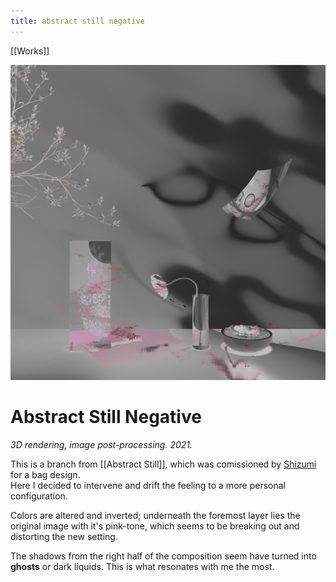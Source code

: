 ```yaml
---
title: abstract still negative
---
```


[[Works]]

![abstract](assets/abstractstillnegative.jpg)

# Abstract Still Negative
*3D rendering, image post-processing. 2021.*

This is a branch from [[Abstract Still]], which was comissioned by [Shizumi](https://www.instagram.com/__shizumi) for a bag design.  
Here I decided to intervene and drift the feeling to a more personal configuration.

Colors are altered and inverted; underneath the foremost layer lies the original image with it's pink-tone, which seems to be breaking out and distorting the new setting.

The shadows from the right half of the composition seem have turned into **ghosts** or dark liquids. This is what resonates with me the most.
